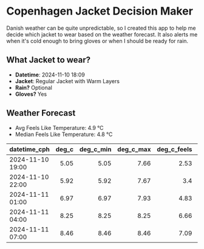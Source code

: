 
# Copenhagen Jacket Decision Maker

Danish weather can be quite unpredictable, so I created this app to help me decide which jacket to wear based on the weather forecast. 
It also alerts me when it's cold enough to bring gloves or when I should be ready for rain.

## What Jacket to wear?

- **Datetime**: 2024-11-10 18:09
- **Jacket**: Regular Jacket with Warm Layers
- **Rain?** Optional
- **Gloves?** Yes

## Weather Forecast
- Avg Feels Like Temperature: 4.9 °C
- Median Feels Like Temperature: 4.8 °C

| datetime_cph     |   deg_c |   deg_c_min |   deg_c_max |   deg_c_feels | weather   | wind   | rain   |
|:-----------------|--------:|------------:|------------:|--------------:|:----------|:-------|:-------|
| 2024-11-10 19:00 |    5.05 |        5.05 |        7.66 |          2.53 | Clouds    | Low    | None   |
| 2024-11-10 22:00 |    5.92 |        5.92 |        7.67 |          3.4  | Rain      | Low    | Low    |
| 2024-11-11 01:00 |    6.97 |        6.97 |        7.93 |          4.83 | Clouds    | Low    | None   |
| 2024-11-11 04:00 |    8.25 |        8.25 |        8.25 |          6.66 | Clouds    | Low    | None   |
| 2024-11-11 07:00 |    8.46 |        8.46 |        8.46 |          7.09 | Rain      | Low    | Low    |
        